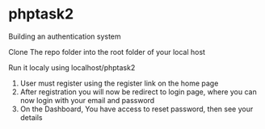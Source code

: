 # phptask2
Building an authentication system


Clone The repo folder into the root folder of your local host

Run it localy using localhost/phptask2

1. User must register using the register link on the home page
2. After registration you will now be redirect to login page, where you can now login with your email and password
3. On the Dashboard, You have access to reset password, then see your details

